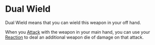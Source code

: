# Dual Wield
Dual Wield means that you can wield this weapon in your off hand. 

When you [Attack](../../../../../Game%20Procedures/Attack.md) with the weapon in your main hand, you can use your [Reaction](../../../../../Game%20Procedures/Reaction.md) to deal an additional weapon die of damage on that attack.